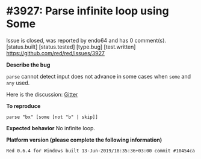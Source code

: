 
#3927: Parse infinite loop using Some
================================================================================
Issue is closed, was reported by endo64 and has 0 comment(s).
[status.built] [status.tested] [type.bug] [test.written]
<https://github.com/red/red/issues/3927>

**Describe the bug**

`parse` cannot detect input does not advance in some cases when `some` and `any` used.

Here is the discussion: [Gitter](https://gitter.im/red/parse?at=5d1485adf040bc5fb6d4750e)

**To reproduce**

```
parse "bx" [some [not "b" | skip]]
```

**Expected behavior**
No infinite loop.

**Platform version (please complete the following information)**
```
Red 0.6.4 for Windows built 13-Jun-2019/18:35:36+03:00 commit #10454ca
```



